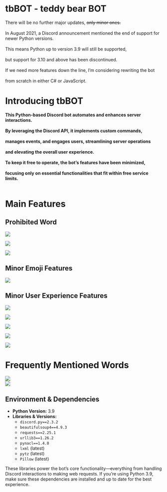 # tbBOT - teddy bear BOT

<p>
There will be no further major updates, <s>only minor ones.</s><br/><br/>
In August 2021, a Discord announcement mentioned the end of support for newer Python versions.<br/><br/>
This means Python up to version 3.9 will still be supported,<br/><br/>
but support for 3.10 and above has been discontinued.<br/><br/>
If we need more features down the line, I’m considering rewriting the bot<br/><br/>
from scratch in either C# or JavaScript.<br/>
</p>

# Introducing tbBOT

<b><p>
This Python-based Discord bot automates and enhances server interactions.<br/><br/>
By leveraging the Discord API, it implements custom commands,<br/><br/>
manages events, and engages users, streamlining server operations<br/><br/>
and elevating the overall user experience.<br/><br/>
To keep it free to operate, the bot’s features have been minimized,<br/><br/>
focusing only on essential functionalities that fit within free service limits.<br/><br/>
</p></b>


# Main Features

## Prohibited Word
<pre>
<img src="https://github.com/diligencefrozen/discordbot-main/blob/main/ss/4.PNG?raw=true">
</pre>

<pre>
<img src="https://github.com/diligencefrozen/discordbot-main/blob/main/ss/ASM(20241014).PNG?raw=true">
</pre>

<pre>
<img src="https://github.com/diligencefrozen/discordbot-main/blob/main/ss/BSM(20241014).PNG?raw=true">
</pre>

## Minor Emoji Features
<pre>
<img src="https://github.com/diligencefrozen/discordbot-main/blob/main/ss/ASM(10142024).PNG?raw=true">
</pre>

## Minor User Experience Features
<pre>
<img src="https://github.com/diligencefrozen/discordbot-main/blob/main/ss/ASM(241014)3.PNG?raw=true">
</pre>

<pre>
<img src="https://github.com/diligencefrozen/discordbot-main/blob/main/ss/BSM(241014)3.PNG?raw=true">
</pre>

<pre>
<img src="https://github.com/diligencefrozen/discordbot-main/blob/main/ss/BSM(241014)4.PNG?raw=true">
</pre>

<pre>
<img src="https://github.com/diligencefrozen/discordbot-main/blob/main/ss/BSM(241014)6.PNG?raw=true">
</pre>

<pre>
<img src="https://github.com/diligencefrozen/discordbot-main/blob/main/ss/BSM(241014)7.PNG?raw=true">
</pre>

# Frequently Mentioned Words
<pre>
<img src="https://github.com/diligencefrozen/discordbot-main/blob/main/ss/BSM_02.png?raw=true">
<img src="https://github.com/diligencefrozen/discordbot-main/blob/main/ss/ASM_02.png?raw=true">
</pre>

## Environment & Dependencies

- **Python Version:** 3.9  
- **Libraries & Versions:**
  - `discord.py==2.3.2`
  - `beautifulsoup4==4.9.3`
  - `requests==2.25.1`
  - `urllib3==1.26.2`
  - `pynacl==1.4.0`
  - `lxml` (latest)
  - `pytz` (latest)
  - `Pillow` (latest)

These libraries power the bot’s core functionality—everything from handling Discord interactions to making web requests. If you’re using Python 3.9, make sure these dependencies are installed and up to date for the best experience.



